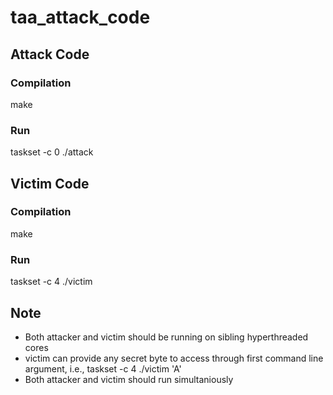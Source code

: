 # taa_attack_code
## Attack Code
### Compilation
make
### Run
taskset -c 0 ./attack

## Victim Code
### Compilation
make
### Run
taskset -c 4 ./victim

## Note
- Both attacker and victim should be running on sibling hyperthreaded cores
- victim can provide any secret byte to access through first command line argument, i.e., taskset -c 4 ./victim 'A'
- Both attacker and victim should run simultaniously
